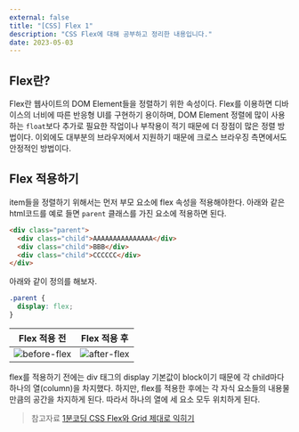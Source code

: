 ```yaml
---
external: false
title: "[CSS] Flex 1"
description: "CSS Flex에 대해 공부하고 정리한 내용입니다."
date: 2023-05-03
---
```


## Flex란?

Flex란 웹사이트의 DOM Element들을 정렬하기 위한 속성이다. Flex를 이용하면 디바이스의 너비에 따른 반응형 UI를 구현하기 용이하며, DOM Element 정렬에 많이 사용하는 `float`보다 추가로 필요한 작업이나 부작용이 적기 때문에 더 장점이 많은 정렬 방법이다. 이외에도 대부분의 브라우저에서 지원하기 때문에 크로스 브라우징 측면에서도 안정적인 방법이다.

## Flex 적용하기

item들을 정렬하기 위해서는 먼저 부모 요소에 flex 속성을 적용해야한다. 아래와 같은 html코드를 예로 들면 `parent` 클래스를 가진 요소에 적용하면 된다.

```html
<div class="parent">
  <div class="child">AAAAAAAAAAAAAAA</div>
  <div class="child">BBB</div>
  <div class="child">CCCCCC</div>
</div>
```

아래와 같이 정의를 해보자.

```css
.parent {
  display: flex;
}
```

|                 Flex 적용 전                 |                Flex 적용 후                |
| :------------------------------------------: | :----------------------------------------: |
| ![before-flex](/images/tech/before-flex.png) | ![after-flex](/images/tech/after-flex.png) |

flex를 적용하기 전에는 div 태그의 display 기본값이 block이기 때문에 각 child마다 하나의 열(column)을 차지했다. 하지만, flex를 적용한 후에는 각 자식 요소들의 내용물 만큼의 공간을 차지하게 된다. 따라서 하나의 열에 세 요소 모두 위치하게 된다.

> 참고자료
> [1분코딩 CSS Flex와 Grid 제대로 익히기](https://www.inflearn.com/course/css-flex-grid-%EC%A0%9C%EB%8C%80%EB%A1%9C-%EC%9D%B5%ED%9E%88%EA%B8%B0/dashboard)
